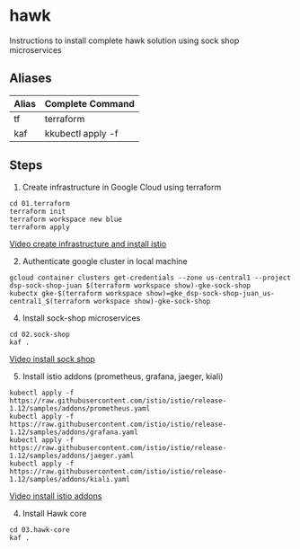# hawk
Instructions to install complete hawk solution using sock shop microservices

## Aliases

| Alias | Complete Command  |
|-------|-------------------|
| tf    | terraform         |
| kaf   | kkubectl apply -f |

## Steps

1. Create infrastructure in Google Cloud using terraform

```shell
cd 01.terraform
terraform init
terraform workspace new blue
terraform apply
```

[Video create infrastructure and install istio](https://asciinema.org/a/MzscarSqYi1P3z3LNUV9vm0JR)

2. Authenticate google cluster in local machine

```shell
gcloud container clusters get-credentials --zone us-central1 --project dsp-sock-shop-juan $(terraform workspace show)-gke-sock-shop
kubectx gke-$(terraform workspace show)=gke_dsp-sock-shop-juan_us-central1_$(terraform workspace show)-gke-sock-shop
```

4. Install sock-shop microservices

```shell
cd 02.sock-shop
kaf .
```

[Video install sock shop](https://asciinema.org/a/uN3g87DLAzl1B9c2qr2zjMREk)

5. Install istio addons (prometheus, grafana, jaeger, kiali)

````shell
kubectl apply -f https://raw.githubusercontent.com/istio/istio/release-1.12/samples/addons/prometheus.yaml
kubectl apply -f https://raw.githubusercontent.com/istio/istio/release-1.12/samples/addons/grafana.yaml
kubectl apply -f https://raw.githubusercontent.com/istio/istio/release-1.12/samples/addons/jaeger.yaml
kubectl apply -f https://raw.githubusercontent.com/istio/istio/release-1.12/samples/addons/kiali.yaml
````

[Video install istio addons](https://asciinema.org/a/ABzY6L75Bvp5H0nvd9SwL7JfG)

4. Install Hawk core

```shell
cd 03.hawk-core
kaf .
```